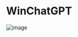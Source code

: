 # WinChatGPT
![image](https://user-images.githubusercontent.com/77151276/235167832-4c3c0823-1d36-4950-831a-8968dbfe3db9.png)
